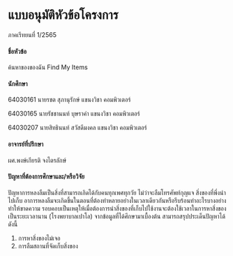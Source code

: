 # แบบอนุมัติหัวข้อโครงการ 
ภาคเรีทยนที่ 1/2565

#### ชื่อหัวข้อ
ค้นหาของของฉัน
Find My Items
       
#### นักศึกษา 
64030161 นายรชต สุภานุรักษ์       แขนงวิชา คอมพิวเตอร์

64030165 นายรัชชานนท์ บุษราคำ    แขนงวิชา คอมพิวเตอร์

64030207 นายสิทธินนท์ สวัสดีมงคล  แขนงวิชา คอมพิวเตอร์

#### อาจารย์ที่ปรึกษา
ผศ.พงษ์เกียรติ จงไตรลักษ์

#### ปัญหาที่ต้องการศึกษาและ/หรือวิจัย
ปัญหาการหลงลืมเป็นสิ่งที่สามารถเกิดได้กับคนทุกเพศทุกวัย ไม่ว่าจะลืมโทรศัพท์กุญแจ สิ่งของที่พึ่งนำไปเก็บ
อาการหลงลืมจะเกิดขึ้นในตอนที่ต้องทำหลายอย่างในเวลาเดียวกันหรือรีบร้อนทำอะไรบางอย่าง ทำให้ขาดความ
รอบคอบเป็นเหตุให้เมื่อต้องการนำสิ่งของที่เก็บไปใช้งานจะต้องใช้เวลาในการหาสิ่งของเป็นระยะเวลานาน
(โรงพยาบาลเปาโล)
จากข้อมูลที่ได้ศึกษามาเบื้องต้น สามารถสรุปประเด็นปัญหาได้ดังนี้
1. การหาสิ่งของไม่เจอ
2. การลืมสถานที่จัดเก็บสิ่งของ
